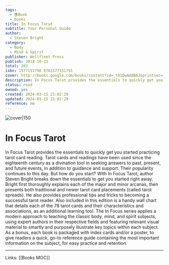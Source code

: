 ```yaml
---
tags:
  - 📚Book
  - books
title: In Focus Tarot
subtitle: Your Personal Guide
author:
  - Steven Bright
category:
  - Body
  - Mind & Spirit
publisher: Wellfleet Press
publish: 2018-10-23
total: 203
isbn: 1577151798 9781577151791
cover: http://books.google.com/books/content?id=_th1DwAAQBAJ&printsec=frontcover&img=1&zoom=1&edge=curl&source=gbs_api
description: In Focus Tarot provides the essentials to quickly get you started practicing tarot card reading. Tarot cards and readings have been used since the eighteenth century as a divination tool in seeking answers to past, present, and future events, in addition to guidance and support. Their popularity continues to this day. But how do you start? With In Focus Tarot, author Steven Bright breaks down the essentials to get you started right away. Bright first thoroughly explains each of the major and minor arcanas, then presents both traditional and newer tarot card placements (called tarot spreads). He also provides professional tips and tricks to becoming a successful tarot reader. Also included in this edition is a handy wall chart that details each of the 78 tarot cards and their characteristics and associations, as an additional learning tool. The In Focus series applies a modern approach to teaching the classic body, mind, and spirit subjects, using expert authors in their respective fields and featuring relevant visual material to smartly and purposely illustrate key topics within each subject. As a bonus, each book is packaged with index cards and/or a poster, to give readers a quick, go-to reference guide containing the most important information on the subject, for easy practice and retention.
status: read
owned: yes
created: 2024-03-15 21:02:29
updated: 2024-03-15 21:02:29
reference: no
---
```

![cover|150](http://books.google.com/books/content?id=_th1DwAAQBAJ&printsec=frontcover&img=1&zoom=1&edge=curl&source=gbs_api)
# In Focus Tarot
In Focus Tarot provides the essentials to quickly get you started practicing tarot card reading. Tarot cards and readings have been used since the eighteenth century as a divination tool in seeking answers to past, present, and future events, in addition to guidance and support. Their popularity continues to this day. But how do you start? With In Focus Tarot, author Steven Bright breaks down the essentials to get you started right away. Bright first thoroughly explains each of the major and minor arcanas, then presents both traditional and newer tarot card placements (called tarot spreads). He also provides professional tips and tricks to becoming a successful tarot reader. Also included in this edition is a handy wall chart that details each of the 78 tarot cards and their characteristics and associations, as an additional learning tool. The In Focus series applies a modern approach to teaching the classic body, mind, and spirit subjects, using expert authors in their respective fields and featuring relevant visual material to smartly and purposely illustrate key topics within each subject. As a bonus, each book is packaged with index cards and/or a poster, to give readers a quick, go-to reference guide containing the most important information on the subject, for easy practice and retention.

---
Links: [[Books MOC]]